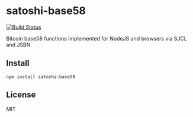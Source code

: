 # satoshi-base58

[![Build Status](https://travis-ci.org/coinative/satoshi-base58.svg?branch=master)](https://travis-ci.org/coinative/satoshi-base58)

Bitcoin base58 functions implemented for NodeJS and browsers via SJCL and JSBN.

## Install

```
npm install satoshi-base58
```

## License

MIT

